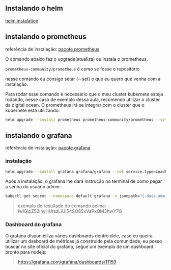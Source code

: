 ## Instalando o helm
[helm instalation](https://helm.sh/docs/intro/install/)
## instalando o prometheus

referência de instalação: [pacote prometheus](https://artifacthub.io/packages/helm/prometheus-community/prometheus)

O comando abaixo faz o upgrade(atualiza) ou instala o prometheus.

`prometheus-community/prometheus` é como se fosse o repositório

nesse comando eu consigo setar (--set) o que eu quero que venha com a instalação.

Para rodar esse comando é necessário que o meu cluster kubernete esteja rodando,
nesse caso de exemplo dessa aula, recomendo utilizar o cluster da digital ocean. O prometheus irá se integrar com o cluster que o kubernete está utilizando.

```bash
helm upgrade --install prometheus prometheus-community/prometheus --set alertmanager.enabled=false,server.persistentVolume.enabled=false,server.service.type=LoadBalancer,server.global.scrape_interval=10s,pushgateway.enabled=false
```

## instalando o grafana
referência de instalação: [pacote grafana](https://artifacthub.io/packages/helm/grafana/grafana)

### instalação

```bash
helm upgrade --install grafana grafana/grafana --set service.type=LoadBalancer
```

Após a instalação, o grafana lhe dará instrução no terminal de como pegar a senha do usuário admin:

```bash
kubectl get secret --namespace default grafana -o jsonpath="{.data.admin-password}" | base64 --decode ; echo
```
> exemplo do resultado do comando acima: lwIGIpZ52lnyHUtszLiUI54SO65xVaPxQM3hwY7G

### Dashboard do grafana

O grafana disponibiliza vários dashboards dentro dele, caso eu queira utilizar um dasboard de métricas já construído pela comunidade, eu posso buscar no site oficial do grafana, segue um exemplo de um dashboard pronto para nodejs:
> https://grafana.com/grafana/dashboards/11159